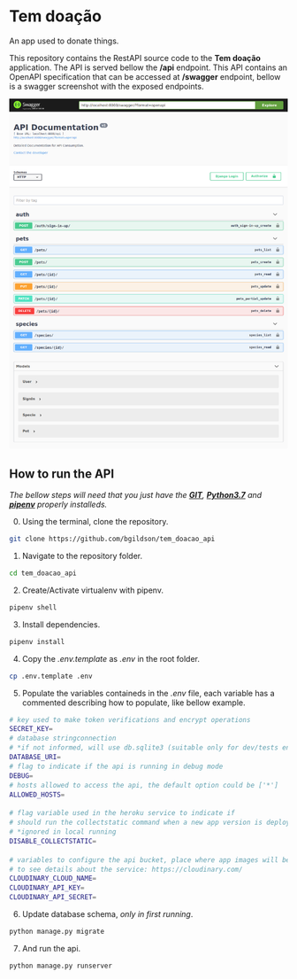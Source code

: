 # Tem doação

An app used to donate things.

This repository contains the RestAPI source code to the **Tem doação** application. The API is served bellow the **/api** endpoint. This API contains an OpenAPI specification that can be accessed at **/swagger** endpoint, bellow is a swagger screenshot with the exposed endpoints.

![Swagger Screenshot](screenshots/swagger-screenshot.png)

## How to run the API
_The bellow steps will need that you just have the [**GIT**](https://git-scm.com), [**Python3.7**](https://www.python.org/) and [**pipenv**](https://github.com/pypa/pipenv) properly installeds._

0. Using the terminal, clone the repository.
```bash
git clone https://github.com/bgildson/tem_doacao_api
```
1. Navigate to the repository folder.
```bash
cd tem_doacao_api
```
2. Create/Activate virtualenv with pipenv.
```bash
pipenv shell
```
3. Install dependencies.
```bash
pipenv install
```
4. Copy the _.env.template_ as _.env_ in the root folder.
```bash
cp .env.template .env
```
5. Populate the variables containeds in the _.env_ file, each variable has a commented describing how to populate, like bellow example.
```bash
# key used to make token verifications and encrypt operations
SECRET_KEY=
# database stringconnection
# *if not informed, will use db.sqlite3 (suitable only for dev/tests environment)
DATABASE_URI=
# flag to indicate if the api is running in debug mode
DEBUG=
# hosts allowed to access the api, the default option could be ['*']
ALLOWED_HOSTS=

# flag variable used in the heroku service to indicate if 
# should run the collectstatic command when a new app version is deployed
# *ignored in local running
DISABLE_COLLECTSTATIC=

# variables to configure the api bucket, place where app images will be stored/serveds
# to see details about the service: https://cloudinary.com/
CLOUDINARY_CLOUD_NAME=
CLOUDINARY_API_KEY=
CLOUDINARY_API_SECRET=
```
6. Update database schema, _only in first running_.
```bash
python manage.py migrate
```
7. And run the api.
```bash
python manage.py runserver
```
